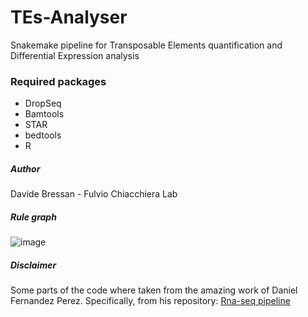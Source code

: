 # TEs-Analyser
Snakemake pipeline for Transposable Elements quantification and Differential Expression analysis


### Required packages

- DropSeq
- Bamtools
- STAR
- bedtools 
- R

##### Author
Davide Bressan - Fulvio Chiacchiera Lab

##### Rule graph

![image](https://user-images.githubusercontent.com/48018596/119865582-1c511f00-bf1c-11eb-9f89-22165532cd4a.png)

##### Disclaimer
Some parts of the code where taken from the amazing work of Daniel Fernandez Perez. Specifically, from his repository: [Rna-seq pipeline](https://github.com/dfernandezperez/RNAseq-Snakemake)
